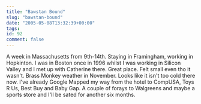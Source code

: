 ```yaml
---
title: "Bawstan Bound"
slug: "bawstan-bound"
date: "2005-05-08T13:32:39+00:00"
tags:
id: 92
comment: false
---
```


A week in Massachusetts from 9th-14th. Staying in Framingham, working in Hopkinton. I was in Boston once in 1996 whilst I was working in Silicon Valley and I met up with Catherine there. Great place. Felt small even tho it wasn't. Brass Monkey weather in November. Looks like it isn't too cold there now. I've already Google Mapped my way from the hotel to CompUSA, Toys R Us, Best Buy and Baby Gap. A couple of forays to Walgreens and maybe a sports store and I'll be sated for another six months.

